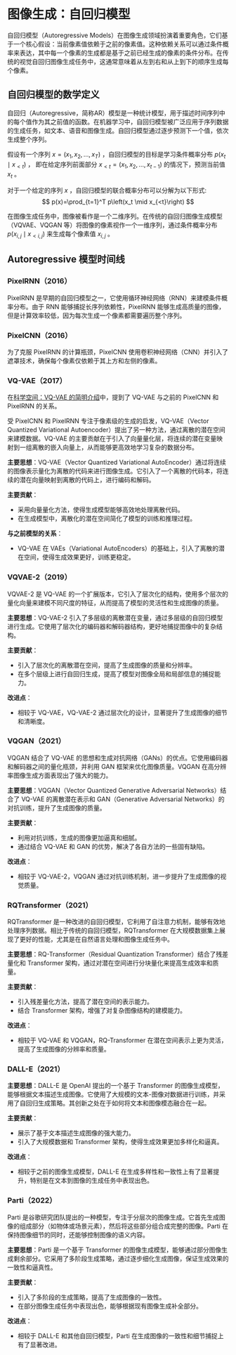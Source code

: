 # 图像生成：自回归模型

自回归模型（Autoregressive Models）在图像生成领域扮演着重要角色，它们基于一个核心假设：当前像素值依赖于之前的像素值。这种依赖关系可以通过条件概率来表达，其中每一个像素的生成都是基于之前已经生成的像素的条件分布。在传统的视觉自回归图像生成任务中，这通常意味着从左到右和从上到下的顺序生成每个像素。

## 自回归模型的数学定义

自回归（Autoregressive，简称AR）模型是一种统计模型，用于描述时间序列中的每个值作为其之前值的函数。在机器学习中，自回归模型被广泛应用于序列数据的生成任务，如文本、语音和图像生成。自回归模型通过逐步预测下一个值，依次生成整个序列。

假设有一个序列 $x=\left(x_1, x_2, \ldots, x_T\right)$ ，自回归模型的目标是学习条件概率分布 $p\left(x_t \mid x_{<t}\right)$ ， 即在给定序列前面部分 $x_{<t}=\left(x_1, x_2, \ldots, x_{t-1}\right)$ 的情况下，预测当前值 $x_t$ 。

对于一个给定的序列 $x$ ，自回归模型的联合概率分布可以分解为以下形式:
$$
p(x)=\prod_{t=1}^T p\left(x_t \mid x_{<t}\right)
$$

在图像生成任务中，图像被看作是一个二维序列。在传统的自回归图像生成模型（VQVAE、VQGAN 等）将图像的像素视作一个一维序列，通过条件概率分布 $p\left(x_{i, j} \mid x_{<i, j}\right)$ 来生成每个像素值 $x_{i, j}$ 。

## Autoregressive 模型时间线

### PixelRNN（2016）

PixelRNN 是早期的自回归模型之一，它使用循环神经网络（RNN）来建模条件概率分布。由于 RNN 能够捕捉长序列依赖性，PixelRNN 能够生成高质量的图像，但是计算效率较低，因为每次生成一个像素都需要遍历整个序列。

### PixelCNN（2016）

为了克服 PixelRNN 的计算瓶颈，PixelCNN 使用卷积神经网络（CNN）并引入了遮罩技术，确保每个像素仅依赖于其上方和左侧的像素。

### VQ-VAE（2017）

在[科学空间：VQ-VAE 的简明介绍](https://www.spaces.ac.cn/archives/6760)中，提到了 VQ-VAE 与之前的 PixelCNN 和 PixelRNN 的关系。

受 PixelCNN 和 PixelRNN 专注于像素级的生成的启发，VQ-VAE（Vector Quantized Variational Autoencoder）提出了另一种方法，通过离散的潜在空间来建模数据。VQ-VAE 的主要贡献在于引入了向量量化层，将连续的潜在变量映射到一组离散的嵌入向量上，从而能够更高效地学习复杂的数据分布。

**主要思想**：VQ-VAE（Vector Quantized Variational AutoEncoder）通过将连续的图像表示量化为离散的代码来进行图像生成。它引入了一个离散的代码本，将连续的潜在向量映射到离散的代码上，进行编码和解码。

**主要贡献**：

- 采用向量量化方法，使得生成模型能够高效地处理离散代码。
- 在生成模型中，离散化的潜在空间简化了模型的训练和推理过程。

**与之前模型的关系**：

- VQ-VAE 在 VAEs（Variational AutoEncoders）的基础上，引入了离散的潜在空间，使得生成效果更好，训练更稳定。

### VQVAE-2（2019）

VQVAE-2 是 VQ-VAE 的一个扩展版本，它引入了层次化的结构，使用多个层次的量化向量来建模不同尺度的特征，从而提高了模型的灵活性和生成图像的质量。

**主要思想**：VQ-VAE-2 引入了多层级的离散潜在变量，通过多层级的自回归模型进行生成。它使用了层次化的编码器和解码器结构，更好地捕捉图像中的复杂结构。

**主要贡献**：

- 引入了层次化的离散潜在空间，提高了生成图像的质量和分辨率。
- 在多个层级上进行自回归生成，提高了模型对图像全局和局部信息的捕捉能力。

**改进点**：

- 相较于 VQ-VAE，VQ-VAE-2 通过层次化的设计，显著提升了生成图像的细节和清晰度。

### VQGAN（2021）

VQGAN 结合了 VQ-VAE 的思想和生成对抗网络（GANs）的优点。它使用编码器和解码器之间的量化瓶颈，并利用 GAN 框架来优化图像质量。VQGAN 在高分辨率图像生成方面表现出了强大的能力。

**主要思想**：VQGAN（Vector Quantized Generative Adversarial Networks）结合了 VQ-VAE 的离散潜在表示和 GAN（Generative Adversarial Networks）的对抗训练，提升了生成图像的质量。

**主要贡献**：

- 利用对抗训练，生成的图像更加逼真和细腻。
- 通过结合 VQ-VAE 和 GAN 的优势，解决了各自方法的一些固有缺陷。

**改进点**：

- 相较于 VQ-VAE-2，VQGAN 通过对抗训练机制，进一步提升了生成图像的视觉质量。

### RQTransformer（2021）

RQTransformer 是一种改进的自回归模型，它利用了自注意力机制，能够有效地处理序列数据。相比于传统的自回归模型，RQTransformer 在大规模数据集上展现了更好的性能，尤其是在自然语言处理和图像生成任务中。

**主要思想**：RQ-Transformer（Residual Quantization Transformer）结合了残差量化和 Transformer 架构，通过对潜在空间进行分块量化来提高生成效率和质量。

**主要贡献**：

- 引入残差量化方法，提高了潜在空间的表示能力。
- 结合 Transformer 架构，增强了对复杂图像结构的建模能力。

**改进点**：

- 相较于 VQ-VAE 和 VQGAN，RQ-Transformer 在潜在空间表示上更为灵活，提高了生成图像的分辨率和质量。

### DALL-E（2021）

**主要思想**：DALL-E 是 OpenAI 提出的一个基于 Transformer 的图像生成模型，能够根据文本描述生成图像。它使用了大规模的文本-图像对数据进行训练，并采用了自回归生成策略。其创新之处在于如何将文本和图像模态融合在一起。

**主要贡献**：

- 展示了基于文本描述生成图像的强大能力。
- 引入了大规模数据和 Transformer 架构，使得生成效果更加多样化和逼真。

**改进点**：

- 相较于之前的图像生成模型，DALL-E 在生成多样性和一致性上有了显著提升，特别是在文本到图像的生成任务中表现出色。

### Parti（2022）

Parti 是谷歌研究团队提出的一种模型，专注于分层次的图像生成。它首先生成图像的组成部分（如物体或场景元素），然后将这些部分组合成完整的图像。Parti 在保持图像细节的同时，还能够控制图像的语义内容。

**主要思想**：Parti 是一个基于 Transformer 的图像生成模型，能够通过部分图像生成剩余部分。它采用了多阶段生成策略，通过逐步细化生成图像，保证生成效果的一致性和逼真性。

**主要贡献**：

- 引入了多阶段的生成策略，提高了生成图像的一致性。
- 在部分图像生成任务中表现出色，能够根据现有图像生成补全部分。

**改进点**：

- 相较于 DALL-E 和其他自回归模型，Parti 在生成图像的一致性和细节捕捉上有了显著改进。